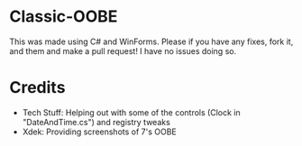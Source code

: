 # Classic-OOBE
This was made using C# and WinForms. Please if you have any fixes, fork it, and them and make a pull request! I have no issues doing so.

# Credits
- Tech Stuff: Helping out with some of the controls (Clock in "DateAndTime.cs") and registry tweaks
- Xdek: Providing screenshots of 7's OOBE
